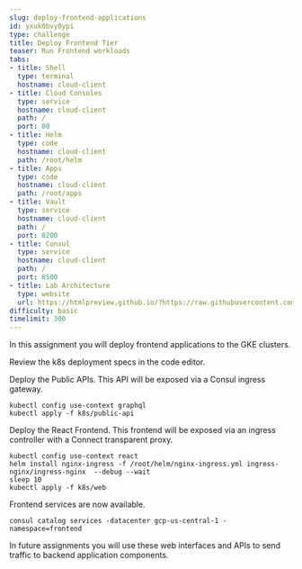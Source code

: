 ```yaml
---
slug: deploy-frontend-applications
id: yxuk0bvy0ypi
type: challenge
title: Deploy Frontend Tier
teaser: Run Frontend workloads
tabs:
- title: Shell
  type: terminal
  hostname: cloud-client
- title: Cloud Consoles
  type: service
  hostname: cloud-client
  path: /
  port: 80
- title: Helm
  type: code
  hostname: cloud-client
  path: /root/helm
- title: Apps
  type: code
  hostname: cloud-client
  path: /root/apps
- title: Vault
  type: service
  hostname: cloud-client
  path: /
  port: 8200
- title: Consul
  type: service
  hostname: cloud-client
  path: /
  port: 8500
- title: Lab Architecture
  type: website
  url: https://htmlpreview.github.io/?https://raw.githubusercontent.com/hashicorp/field-workshops-consul/add-consul-multi-cloud/instruqt-tracks/multi-cloud-service-networking-with-consul/assets/diagrams/diagrams.html
difficulty: basic
timelimit: 300
---
```

In this assignment you will deploy frontend applications to the GKE clusters. <br>

Review the k8s deployment specs in the code editor. <br>


Deploy the Public APIs. This API will be exposed via a Consul ingress gateway. <br>

```
kubectl config use-context graphql
kubectl apply -f k8s/public-api
```

Deploy the React Frontend. This frontend will be exposed via an ingress controller with a Connect transparent proxy. <br>

```
kubectl config use-context react
helm install nginx-ingress -f /root/helm/nginx-ingress.yml ingress-nginx/ingress-nginx  --debug --wait
sleep 10
kubectl apply -f k8s/web
```

Frontend services are now available.

```
consul catalog services -datacenter gcp-us-central-1 -namespace=frontend
```

In future assignments you will use these web interfaces and APIs to send traffic to backend application components.
